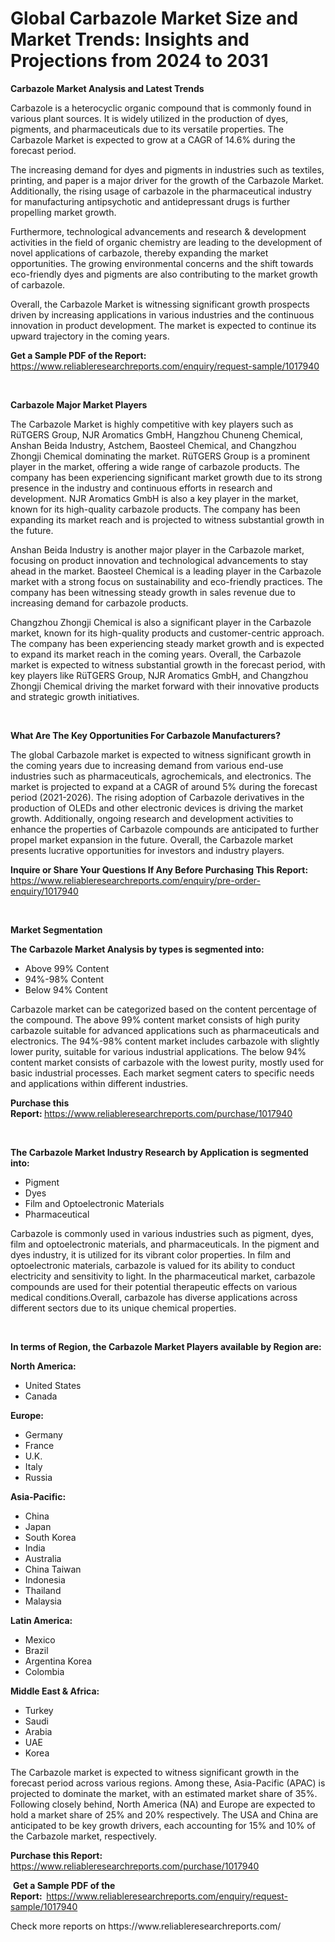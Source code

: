 <p><h1>Global Carbazole Market Size and Market Trends: Insights and Projections from 2024 to 2031</h1></p><p><strong>Carbazole Market Analysis and Latest Trends</strong></p>
<p><p>Carbazole is a heterocyclic organic compound that is commonly found in various plant sources. It is widely utilized in the production of dyes, pigments, and pharmaceuticals due to its versatile properties. The Carbazole Market is expected to grow at a CAGR of 14.6% during the forecast period.</p><p>The increasing demand for dyes and pigments in industries such as textiles, printing, and paper is a major driver for the growth of the Carbazole Market. Additionally, the rising usage of carbazole in the pharmaceutical industry for manufacturing antipsychotic and antidepressant drugs is further propelling market growth.</p><p>Furthermore, technological advancements and research & development activities in the field of organic chemistry are leading to the development of novel applications of carbazole, thereby expanding the market opportunities. The growing environmental concerns and the shift towards eco-friendly dyes and pigments are also contributing to the market growth of carbazole.</p><p>Overall, the Carbazole Market is witnessing significant growth prospects driven by increasing applications in various industries and the continuous innovation in product development. The market is expected to continue its upward trajectory in the coming years.</p></p>
<p><strong>Get a Sample PDF of the Report:&nbsp;</strong> <a href="https://www.reliableresearchreports.com/enquiry/request-sample/1017940">https://www.reliableresearchreports.com/enquiry/request-sample/1017940</a></p>
<p>&nbsp;</p>
<p><strong>Carbazole Major Market Players</strong></p>
<p><p>The Carbazole Market is highly competitive with key players such as RüTGERS Group, NJR Aromatics GmbH, Hangzhou Chuneng Chemical, Anshan Beida Industry, Astchem, Baosteel Chemical, and Changzhou Zhongji Chemical dominating the market. RüTGERS Group is a prominent player in the market, offering a wide range of carbazole products. The company has been experiencing significant market growth due to its strong presence in the industry and continuous efforts in research and development. NJR Aromatics GmbH is also a key player in the market, known for its high-quality carbazole products. The company has been expanding its market reach and is projected to witness substantial growth in the future.</p><p>Anshan Beida Industry is another major player in the Carbazole market, focusing on product innovation and technological advancements to stay ahead in the market. Baosteel Chemical is a leading player in the Carbazole market with a strong focus on sustainability and eco-friendly practices. The company has been witnessing steady growth in sales revenue due to increasing demand for carbazole products.</p><p>Changzhou Zhongji Chemical is also a significant player in the Carbazole market, known for its high-quality products and customer-centric approach. The company has been experiencing steady market growth and is expected to expand its market reach in the coming years. Overall, the Carbazole market is expected to witness substantial growth in the forecast period, with key players like RüTGERS Group, NJR Aromatics GmbH, and Changzhou Zhongji Chemical driving the market forward with their innovative products and strategic growth initiatives.</p></p>
<p>&nbsp;</p>
<p><strong>What Are The Key Opportunities For Carbazole Manufacturers?</strong></p>
<p><p>The global Carbazole market is expected to witness significant growth in the coming years due to increasing demand from various end-use industries such as pharmaceuticals, agrochemicals, and electronics. The market is projected to expand at a CAGR of around 5% during the forecast period (2021-2026). The rising adoption of Carbazole derivatives in the production of OLEDs and other electronic devices is driving the market growth. Additionally, ongoing research and development activities to enhance the properties of Carbazole compounds are anticipated to further propel market expansion in the future. Overall, the Carbazole market presents lucrative opportunities for investors and industry players.</p></p>
<p><strong>Inquire or Share Your Questions If Any Before Purchasing This Report:</strong> <a href="https://www.reliableresearchreports.com/enquiry/pre-order-enquiry/1017940">https://www.reliableresearchreports.com/enquiry/pre-order-enquiry/1017940</a></p>
<p>&nbsp;</p>
<p><strong>Market Segmentation</strong></p>
<p><strong>The Carbazole Market Analysis by types is segmented into:</strong></p>
<p><ul><li>Above 99% Content</li><li>94%-98% Content</li><li>Below 94% Content</li></ul></p>
<p><p>Carbazole market can be categorized based on the content percentage of the compound. The above 99% content market consists of high purity carbazole suitable for advanced applications such as pharmaceuticals and electronics. The 94%-98% content market includes carbazole with slightly lower purity, suitable for various industrial applications. The below 94% content market consists of carbazole with the lowest purity, mostly used for basic industrial processes. Each market segment caters to specific needs and applications within different industries.</p></p>
<p><strong>Purchase this Report:&nbsp;</strong><a href="https://www.reliableresearchreports.com/purchase/1017940">https://www.reliableresearchreports.com/purchase/1017940</a></p>
<p>&nbsp;</p>
<p><strong>The Carbazole Market Industry Research by Application is segmented into:</strong></p>
<p><ul><li>Pigment</li><li>Dyes</li><li>Film and Optoelectronic Materials</li><li>Pharmaceutical</li></ul></p>
<p><p>Carbazole is commonly used in various industries such as pigment, dyes, film and optoelectronic materials, and pharmaceuticals. In the pigment and dyes industry, it is utilized for its vibrant color properties. In film and optoelectronic materials, carbazole is valued for its ability to conduct electricity and sensitivity to light. In the pharmaceutical market, carbazole compounds are used for their potential therapeutic effects on various medical conditions.Overall, carbazole has diverse applications across different sectors due to its unique chemical properties.</p></p>
<p>&nbsp;</p>
<p><strong>In terms of Region, the Carbazole Market Players available by Region are:</strong></p>
<p>
    <p> <strong> North America: </strong>
        <ul>
            <li>United States</li>
            <li>Canada</li>
        </ul>
        </p> 
    <p> <strong> Europe: </strong>
        <ul>
            <li>Germany</li>
            <li>France</li>
            <li>U.K.</li>
            <li>Italy</li>
            <li>Russia</li>
        </ul>
        </p> 
    <p> <strong> Asia-Pacific: </strong>
        <ul>
            <li>China</li>
            <li>Japan</li>
            <li>South Korea</li>
            <li>India</li>
            <li>Australia</li>
            <li>China Taiwan</li>
            <li>Indonesia</li>
            <li>Thailand</li>
            <li>Malaysia</li>
        </ul>
        </p> 
    <p> <strong> Latin America: </strong>
        <ul>
            <li>Mexico</li>
            <li>Brazil</li>
            <li>Argentina Korea</li>
            <li>Colombia</li>
        </ul>
        </p> 
    <p> <strong> Middle East & Africa: </strong>
        <ul>
            <li>Turkey</li>
            <li>Saudi</li>
            <li>Arabia</li>
            <li>UAE</li>
            <li>Korea</li>
        </ul>
    </p>
    </p>
<p><p>The Carbazole market is expected to witness significant growth in the forecast period across various regions. Among these, Asia-Pacific (APAC) is projected to dominate the market, with an estimated market share of 35%. Following closely behind, North America (NA) and Europe are expected to hold a market share of 25% and 20% respectively. The USA and China are anticipated to be key growth drivers, each accounting for 15% and 10% of the Carbazole market, respectively.</p></p>
<p><strong>Purchase this Report: </strong><a href="https://www.reliableresearchreports.com/purchase/1017940">https://www.reliableresearchreports.com/purchase/1017940</a></p>
<p>&nbsp;<strong>Get a Sample PDF of the Report:&nbsp;&nbsp;</strong><a href="https://www.reliableresearchreports.com/enquiry/request-sample/1017940">https://www.reliableresearchreports.com/enquiry/request-sample/1017940</a></p>
<p><strong></strong></p>
<p>Check more reports on https://www.reliableresearchreports.com/</p>